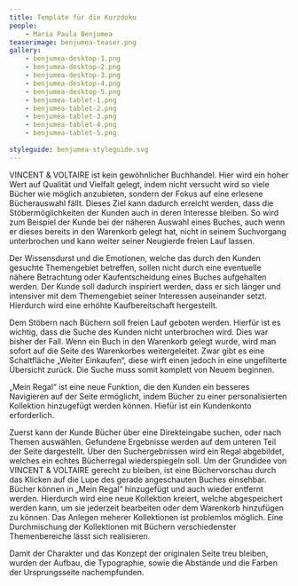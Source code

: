 ```yaml
---
title: Template für die Kurzdoku
people:
    - Maria Paula Benjumea
teaserimage: benjumea-teaser.png
gallery:
    - benjumea-desktop-1.png
    - benjumea-desktop-2.png
    - benjumea-desktop-3.png
    - benjumea-desktop-4.png
    - benjumea-desktop-5.png
    - benjumea-tablet-1.png
    - benjumea-tablet-2.png
    - benjumea-tablet-3.png
    - benjumea-tablet-4.png
    - benjumea-tablet-5.png
    
styleguide: benjumea-styleguide.svg
---
```


VINCENT & VOLTAIRE ist kein gewöhnlicher Buchhandel. Hier wird ein hoher Wert auf Qualität und Vielfalt gelegt, indem nicht versucht wird so viele Bücher wie möglich anzubieten, sondern der Fokus auf eine erlesene Bücherauswahl fällt. Dieses Ziel kann dadurch erreicht werden, dass die Stöbermöglichkeiten der Kunden auch in deren Interesse bleiben. So wird zum Beispiel der Kunde bei der näheren Auswahl eines Buches, auch wenn er dieses bereits in den Warenkorb gelegt hat, nicht in seinem Suchvorgang unterbrochen und kann weiter seiner Neugierde freien Lauf lassen.

Der Wissensdurst und die Emotionen, welche das durch den Kunden gesuchte Themengebiet betreffen, sollen nicht durch eine eventuelle nähere Betrachtung oder Kaufentscheidung eines Buches aufgehalten werden. Der Kunde soll dadurch inspiriert werden, dass er sich länger und intensiver mit dem Themengebiet seiner Interessen auseinander setzt. Hierdurch wird eine erhöhte Kaufbereitschaft hergestellt.

Dem Stöbern nach Büchern soll freien Lauf geboten werden. Hierfür ist es wichtig, dass die Suche des Kunden nicht unterbrochen wird. Dies war bisher der Fall. Wenn ein Buch in den Warenkorb gelegt wurde, wird man sofort auf die Seite des Warenkorbes weitergeleitet. Zwar gibt es eine Schaltfläche „Weiter Einkaufen“, diese wirft einen jedoch in eine ungefilterte Übersicht zurück. Die Suche muss somit komplett von Neuem beginnen.

„Mein Regal“ ist eine neue Funktion, die den Kunden ein besseres Navigieren auf der Seite ermöglicht, indem Bücher zu einer personalisierten Kollektion hinzugefügt werden können. Hiefür ist ein Kundenkonto erforderlich.

Zuerst kann der Kunde Bücher über eine Direkteingabe suchen, oder nach Themen auswählen. Gefundene Ergebnisse werden auf dem unteren Teil der Seite dargestellt. Über den Suchergebnissen wird ein Regal abgebildet, welches ein echtes Bücherregal wiederspiegeln soll. Um der Grundidee von VINCENT & VOLTAIRE gerecht zu bleiben, ist eine Büchervorschau durch das Klicken auf die Lupe des gerade angeschauten Buches einsehbar. Bücher können in „Mein Regal“ hinzugefügt und auch wieder entfernt werden. Hierdurch wird eine neue Kollektion kreiert, welche abgespeichert werden kann, um sie jederzeit bearbeiten oder dem Warenkorb hinzufügen zu können. Das Anlegen meherer Kollektionen ist problemlos möglich. Eine Durchmischung der Kollektionen mit Büchern verschiedenster Themenbereiche lässt sich realisieren.

Damit der Charakter und das Konzept der originalen Seite treu bleiben, wurden der Aufbau, die Typographie, sowie die Abstände und die Farben der Ursprungsseite nachempfunden.
